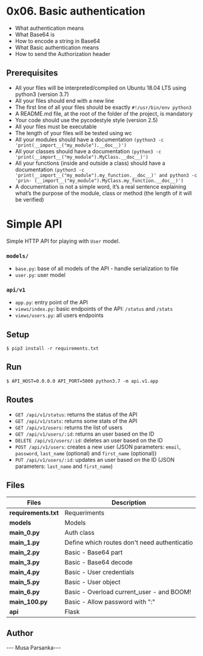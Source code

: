 
#  0x06. Basic authentication

- What authentication means
- What Base64 is
- How to encode a string in Base64
- What Basic authentication means
- How to send the Authorization header

## Prerequisites

- All your files will be interpreted/compiled on Ubuntu 18.04 LTS using python3 (version 3.7)
- All your files should end with a new line
- The first line of all your files should be exactly `#!/usr/bin/env python3`
- A README.md file, at the root of the folder of the project, is mandatory
- Your code should use the pycodestyle style (version 2.5)
- All your files must be executable
- The length of your files will be tested using wc
- All your modules should have a documentation `(python3 -c 'print(__import__("my_module").__doc__)')`
- All your classes should have a documentation `(python3 -c 'print(__import__("my_module").MyClass.__doc__)')`
- All your functions (inside and outside a class) should have a documentation `(python3 -c 'print(__import__("my_module").my_function.__doc__)' and python3 -c 'prin- (__import__("my_module").MyClass.my_function.__doc__)')`
- A documentation is not a simple word, it’s a real sentence explaining what’s the purpose of the module, class or method (the length of it will be verified)

# Simple API

Simple HTTP API for playing with `User` model.

### `models/`

- `base.py`: base of all models of the API - handle serialization to file
- `user.py`: user model

### `api/v1`

- `app.py`: entry point of the API
- `views/index.py`: basic endpoints of the API: `/status` and `/stats`
- `views/users.py`: all users endpoints

## Setup

```
$ pip3 install -r requirements.txt
```

## Run

```
$ API_HOST=0.0.0.0 API_PORT=5000 python3.7 -m api.v1.app
```

## Routes

- `GET /api/v1/status`: returns the status of the API
- `GET /api/v1/stats`: returns some stats of the API
- `GET /api/v1/users`: returns the list of users
- `GET /api/v1/users/:id`: returns an user based on the ID
- `DELETE /api/v1/users/:id`: deletes an user based on the ID
- `POST /api/v1/users`: creates a new user (JSON parameters: `email`, `password`, `last_name` (optional) and `first_name` (optional))
- `PUT /api/v1/users/:id`: updates an user based on the ID (JSON parameters: `last_name` and `first_name`)

## Files

| Files                | Description                                  |
| -------------------- | -------------------------------------------- |
| **requirements.txt** | Requeriments                                 |
| **models**           | Models                                       |
| **main_0.py**        | Auth class                                   |
| **main_1.py**        | Define which routes don't need authenticatio |
| **main_2.py**        | Basic - Base64 part                          |
| **main_3.py**        | Basic - Base64 decode                        |
| **main_4.py**        | Basic - User credentials                     |
| **main_5.py**        | Basic - User object                          |
| **main_6.py**        | Basic - Overload current_user - and BOOM!    |
| **main_100.py**      | Basic - Allow password with ":"              |
| **api**              | Flask                                        |
## Author
--- Musa Parsanka---
